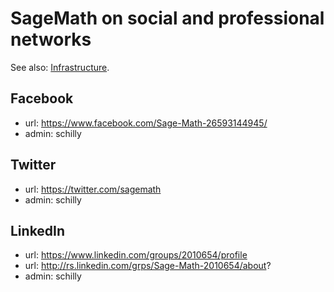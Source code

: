 

# SageMath on social and professional networks

See also: <a href="/Infrastructure">Infrastructure</a>. 


## Facebook

   * url: <a href="https://www.facebook.com/Sage-Math-26593144945/">https://www.facebook.com/Sage-Math-26593144945/</a> 
   * admin: schilly 

## Twitter

   * url: <a href="https://twitter.com/sagemath">https://twitter.com/sagemath</a> 
   * admin: schilly 

## LinkedIn

   * url: <a href="https://www.linkedin.com/groups/2010654/profile">https://www.linkedin.com/groups/2010654/profile</a> 
   * url: <a href="http://rs.linkedin.com/grps/Sage-Math-2010654/about">http://rs.linkedin.com/grps/Sage-Math-2010654/about</a>? 
   * admin: schilly 